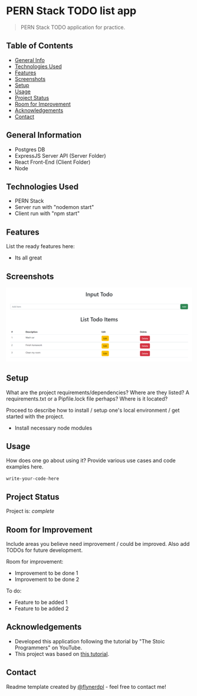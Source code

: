 # PERN Stack TODO list app
> PERN Stack TODO application for practice.


## Table of Contents
* [General Info](#general-information)
* [Technologies Used](#technologies-used)
* [Features](#features)
* [Screenshots](#screenshots)
* [Setup](#setup)
* [Usage](#usage)
* [Project Status](#project-status)
* [Room for Improvement](#room-for-improvement)
* [Acknowledgements](#acknowledgements)
* [Contact](#contact)
<!-- * [License](#license) -->


## General Information
- Postgres DB
- ExpressJS Server API (Server Folder)
- React Front-End (Client Folder)
- Node
<!-- You don't have to answer all the questions - just the ones relevant to your project. -->


## Technologies Used
- PERN Stack
- Server run with "nodemon start"
- Client run with "npm start"


## Features
List the ready features here:
- Its all great


## Screenshots
![Screenshot](./img/todo_app.png)
<!-- If you have screenshots you'd like to share, include them here. -->


## Setup
What are the project requirements/dependencies? Where are they listed? A requirements.txt or a Pipfile.lock file perhaps? Where is it located?

Proceed to describe how to install / setup one's local environment / get started with the project.

- Install necessary node modules


## Usage
How does one go about using it?
Provide various use cases and code examples here.

`write-your-code-here`


## Project Status
Project is: _complete_


## Room for Improvement
Include areas you believe need improvement / could be improved. Also add TODOs for future development.

Room for improvement:
- Improvement to be done 1
- Improvement to be done 2

To do:
- Feature to be added 1
- Feature to be added 2


## Acknowledgements
- Developed this application following the tutorial by "The Stoic Programmers" on YouTube.
- This project was based on [this tutorial](https://www.youtube.com/watch?v=5vF0FGfa0RQ&t=3143s).


## Contact
Readme template created by [@flynerdpl](https://www.flynerd.pl/) - feel free to contact me!


<!-- Optional -->
<!-- ## License -->
<!-- This project is open source and available under the [... License](). -->

<!-- You don't have to include all sections - just the one's relevant to your project -->